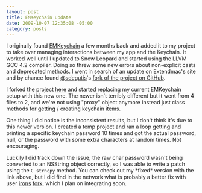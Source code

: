 ```yaml
--- 
layout: post
title: EMKeychain update
date: 2009-10-07 12:35:08 -05:00
category: posts
---
```


I originally found [EMKeychain](http://extendmac.com/EMKeychain/ "EMKeychain from Extendmac") a few months back and added it to my project to take over managing interactions between my app and the Keychain.  It worked well until I updated to Snow Leopard and started using the LLVM GCC 4.2 compiler.  Doing so threw some new errors about non-explicit casts and deprecated methods.  I went in search of an update on Extendmac's site and by chance found [@sdegutis](http://twitter.com/sdegutis)'s [fork of the project on GitHub](http://github.com/sdegutis/EMKeychain "EMKeychain on GitHub").  

I forked the project [here](http://github.com/ctshryock/EMKeychain "EMKeychain ctshryock fork") and started replacing my current EMKeychain setup with this new one.  The newer isn't terribly different but it went from 4 files to 2, and we're not using "proxy" object anymore instead just class methods for getting / creating keychain items.

One thing I did notice is the inconsistent results, but I don't think it's due to this newer version.  I created a temp project and ran a loop getting and printing a specific keychain password 10 times and got the actual password, null, or the password with some extra characters at random times.  Not encouraging.  

Luckily I did track down the issue; the raw char password wasn't being converted to an NSString object correctly, so I was able to write a patch using the `C strncpy` method.  You can check out my \*fixed\* version with the link above, but I did find in the network what is probably a better fix with user [irons](http://github.com/irons "Nathaniel Irons") [fork](http://github.com/irons/EMKeychain "irons/EMKeychain"), which I plan on integrating soon.   

